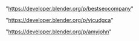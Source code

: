 "https://developer.blender.org/p/bestseocompany"

"https://developer.blender.org/p/vjcudgca"

"https://developer.blender.org/p/amyjohn"

 
 
